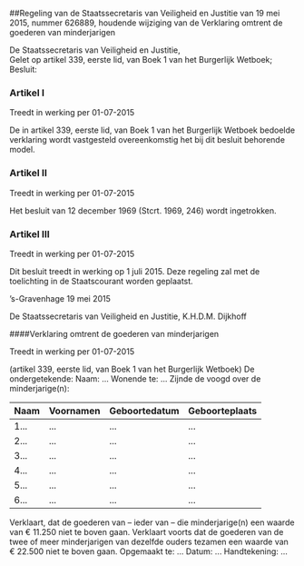 <meta http-equiv='Content-Type' content='text/html; charset=utf-8' />

##Regeling van de Staatssecretaris van Veiligheid en Justitie van 19 mei 2015, nummer 626889, houdende wijziging van de Verklaring omtrent de goederen van minderjarigen

De Staatssecretaris van Veiligheid en Justitie,  
Gelet op artikel 339, eerste lid, van Boek 1 van het Burgerlijk Wetboek;
Besluit:    

### Artikel  I  
Treedt in werking per 01-07-2015 

De in artikel 339, eerste lid, van Boek 1 van het Burgerlijk Wetboek bedoelde verklaring wordt vastgesteld overeenkomstig het bij dit besluit behorende model. 

### Artikel  II  
Treedt in werking per 01-07-2015 

Het besluit van 12 december 1969 (Stcrt. 1969, 246) wordt ingetrokken. 

### Artikel  III  
Treedt in werking per 01-07-2015 

Dit besluit treedt in werking op 1 juli 2015. 
Deze regeling zal met de toelichting in de Staatscourant worden geplaatst.   

’s-Gravenhage 
19 mei 2015   

De 
Staatssecretaris van Veiligheid en Justitie, 
K.H.D.M. Dijkhoff    

####Verklaring omtrent de goederen van minderjarigen

Treedt in werking per 01-07-2015 

(artikel 339, eerste lid, van Boek 1 van het Burgerlijk Wetboek) De ondergetekende: Naam: ... Wonende te: ... Zijnde de voogd over de minderjarige(n):  

| Naam  | Voornamen  | Geboortedatum  | Geboorteplaats  |
|:---|:---|:---|:---|
| 1...  | ...  | ...  | ...  |
| 2...  | ...  | ...  | ...  |
| 3...  | ...  | ...  | ...  |
| 4...  | ...  | ...  | ...  |
| 5...  | ...  | ...  | ...  |
| 6...  | ...  | ...  | ...  |

Verklaart, dat de goederen van – ieder van – die minderjarige(n) een waarde van € 11.250 niet te boven gaan. Verklaart voorts dat de goederen van de twee of meer minderjarigen van dezelfde ouders tezamen een waarde van € 22.500 niet te boven gaan. Opgemaakt te: ... Datum: ... Handtekening: ... 

